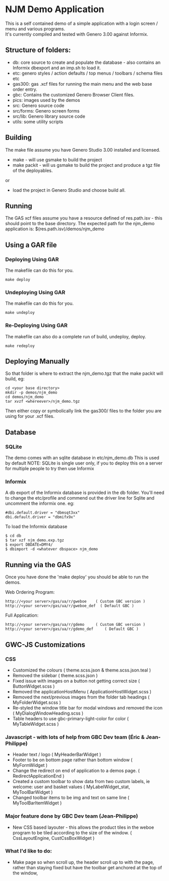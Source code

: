 NJM Demo Application                                                                                                                                          
====================                                                                                                                                          
                                                                                                                                                              
This is a self contained demo of a simple application with a login screen / menu and various programs.                                                        
It's currently compiled and tested with Genero 3.00 against Informix.                                                                                         
                                                                                                                                                              
## Structure of folders:                                                                                                                                       
* db: core source to create and populate the database - also contains an Informix dbexport and an imp.sh to load it.
* etc: genero styles / action defaults / top menus / toolbars / schema files etc
* gas300: gas .xcf files for running the main menu and the web base order entry.
* gbc: Contains the customized Genero Browser Client files.
* pics: images used by the demos
* src: Genero source code
* src/forms: Genero screen forms
* src/lib: Genero library source code
* utils: some utility scripts

## Building
The make file assume you have Genero Studio 3.00 installed and licensed.

* make - will use gsmake to build the project
* make packit - will us gsmake to build the project and produce a tgz file of the deployables.

or

* load the project in Genero Studio and choose build all.

## Running
The GAS xcf files assume you have a resource defined of res.path.isv - this should point to the base
directory. The expected path for the njm_demo application is: $(res.path.isv)/demos/njm_demo

## Using a GAR file
### Deploying Using GAR
The makefile can do this for you.
```
make deploy
```

### Undeploying Using GAR
The makefile can do this for you.
```
make undeploy
```

### Re-Deploying Using GAR
The makefile can also do a complete run of build, undeploy, deploy.
```
make redeploy
```

## Deploying Manually
So that folder is where to extract the njm_demo.tgz that the make packit will build, eg:
```
cd <your base directory>
mkdir -p demos/njm_demo
cd demos/njm_demo
tar xvzf <whereever>/njm_demo.tgz
```

Then either copy or symbolically link the gas300/ files to the folder you are using for your .xcf files.

## Database

### SQLite
The demo comes with an sqlite database in etc/njm_demo.db
This is used by default
NOTE: SQLite is single user only, if you to deploy this on a server for multiple people to try then use Informix

### Informix
A db export of the Informix database is provided in the db folder.
You'll need to change the etc/profile and commend out the driver line for Sqlite and uncomment the informix one. eg:
```
#dbi.default.driver = "dbmsqt3xx"
dbi.default.driver = "dbmifx9x"
```

To load the Informix database
```
$ cd db
$ tar xzf njm_demo.exp.tgz
$ export DBDATE=DMY4/
$ dbimport -d <whatever dbspace> njm_demo
```

## Running via the GAS
Once you have done the 'make deploy' you should be able to run the demos.

Web Ordering Program:
```
http://<your server>/gas/ua/r/gweboe    ( Custom GBC version )
http://<your server>/gas/ua/r/gweboe_def  ( Default GBC )
```

Full Application:

```
http://<your server>/gas/ua/r/gdemo     ( Custom GBC version )
http://<your server>/gas/ua/r/gdemo_def     ( Default GBC )
```

## GWC-JS Customizations

### CSS
* Customized the colours ( theme.scss.json & theme.scss.json.teal )
* Removed the sidebar ( theme.scss.json )
* Fixed issue with images on a button not getting correct size ( ButtonWidget.scss )
* Removed the applicationHostMenu ( ApplicationHostWidget.scss )
* Removed the next/previous images from the folder tab headings ( MyFolderWidget.scss )
* Re-styled the window title bar for modal windows and removed the icon ( MyDialogWindowHeading.scss )
* Table headers to use gbc-primary-light-color for color ( MyTableWidget.scss )

### Javascript - with lots of help from GBC Dev team (Éric & Jean-Philippe)
* Header text / logo ( MyHeaderBarWidget )
* Footer to be on bottom page rather than bottom window ( MyFormWidget )
* Change the redirect on end of application to a demos page. ( RedirectApplicationEnd )
* Created a custom toolbar to show data from two custom labels, ie welcome: user and basket values ( MyLabelWidget_stat, MyToolBarWidget )
* Changed toolbar items to be img and text on same line ( MyToolBarItemWidget )

### Major feature done by GBC Dev team (Jean-Philippe)
* New CSS based layouter - this allows the product tiles in the weboe program to be tiled according to the size of the window. ( CssLayoutEngine, CustCssBoxWidget )

### What I'd like to do:
* Make page so when scroll up, the header scroll up to with the page, rather than staying fixed but have the toolbar get anchored at the top of the window, 

